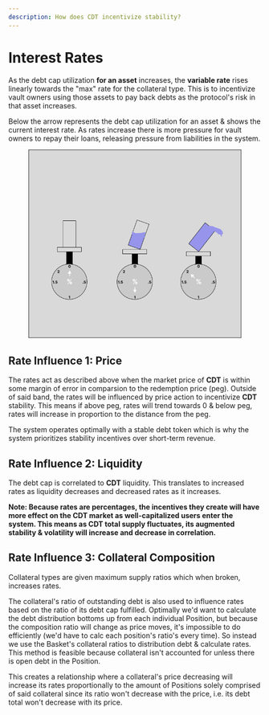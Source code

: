 ```yaml
---
description: How does CDT incentivize stability?
---
```


# Interest Rates

As the debt cap utilization **for an asset** increases, the **variable rate** rises linearly towards the "max" rate for the collateral type. This is to incentivize vault owners using those assets to pay back debts as the protocol's risk in that asset increases.

Below the arrow represents the debt cap utilization for an asset & shows the current interest rate. As rates increase there is more pressure for vault owners to repay their loans, releasing pressure from liabilities in the system.

<figure><img src="../../.gitbook/assets/image (4).png" alt=""><figcaption></figcaption></figure>

## **Rate Influence 1: Price**&#x20;

The rates act as described above when the market price of **CDT** is within some margin of error in comparsion to the redemption price (peg). Outside of said band, the rates will be influenced by price action to incentivize **CDT** stability. This means if above peg, rates will trend towards 0 & below peg, rates will increase in proportion to the distance from the peg.

The system operates optimally with a stable debt token which is why the system prioritizes stability incentives over short-term revenue.

## Rate Influence 2: Liquidity

The debt cap is correlated to **CDT** liquidity. This translates to increased rates as liquidity decreases and decreased rates as it increases.&#x20;

**Note: Because rates are percentages, the incentives they create will have more effect on the CDT market as well-capitalized users enter the system. This means as CDT total supply fluctuates, its augmented stability & volatility will increase and decrease in correlation.**

## Rate Influence 3: Collateral Composition

Collateral types are given maximum supply ratios which when broken, increases rates.

The collateral's ratio of outstanding debt is also used to influence rates based on the ratio of its debt cap fulfilled. Optimally we'd want to calculate the debt distribution bottoms up from each individual Position, but because the composition ratio will change as price moves, it's impossible to do efficiently (we'd have to calc each position's ratio's every time). So instead we use the Basket's collateral ratios to distribution debt & calculate rates. This method is feasible because collateral isn't accounted for unless there is open debt in the Position.&#x20;

This creates a relationship where a collateral's price decreasing will increase its rates proportionally to the amount of Positions solely comprised of said collateral since its ratio won't decrease with the price, i.e. its debt total won't decrease with its price.
